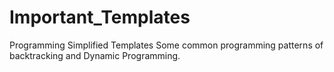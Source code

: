 # Important_Templates
Programming Simplified Templates
Some common programming patterns of backtracking and Dynamic Programming.
